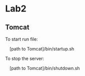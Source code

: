 # Lab2

## Tomcat

To start run file:

&emsp;[path to Tomcat]/bin/startup.sh

To stop the server:

&emsp;[path to Tomcat]/bin/shutdown.sh


